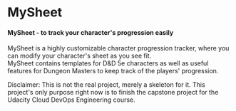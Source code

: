# MySheet
#### MySheet - to track your character's progression easily

MySheet is a highly customizable character progression tracker, where you can modify your character's sheet as you see fit.  
MySheet contains templates for D&D 5e characters as well as useful features for Dungeon Masters to keep track of the players' progression.  

Disclaimer: This is not the real project, merely a skeleton for it. This project's only purpose right now is to finish the capstone project for the Udacity Cloud DevOps Engineering course.
